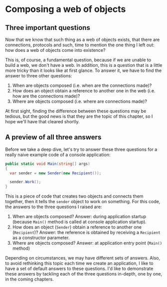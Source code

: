 # Composing a web of objects

## Three important questions

Now that we know that such thing as a web of objects exists, that there are connections, protocols and such, time to mention the one thing I left out: how does a web of objects come into existence?

This is, of course, a fundamental question, because if we are unable to build a web, we don't have a web. In addition, this is a question that is a little more tricky than it looks like at first glance. To answer it, we have to find the answer to three other questions:

1. When are objects composed (i.e. when are the connections made)?
1. How does an object obtain a reference to another one in the web (i.e. how are the connections made)?
1. Where are objects composed (i.e. where are connections made)?

At first sight, finding the difference between these questions may be tedious, but the good news is that they are the topic of this chapter, so I hope we'll have that cleared shortly.

## A preview of all three answers

Before we take a deep dive, let's try to answer these three questions for a really naive example code of a console application:

```csharp
public static void Main(string[] args)
{
  var sender = new Sender(new Recipient());

  sender.Work();
}
```

This is a piece of code that creates two objects and connects them together, then it tells the `sender` object to work on something. For this code, the answers to the three questions I raised are:

1. When are objects composed? Answer: during application startup (because `Main()` method is called at console application startup).
1. How does an object (`Sender`) obtain a reference to another one (`Recipient`)? Answer: the reference is obtained by receiving a `Recipient` as a constructor parameter.
1. Where are objects composed? Answer: at application entry point (`Main()` method)

Depending on circumstances, we may have different sets of answers. Also, to avoid rethinking this topic each time we create an application, I like to have a set of default answers to these questions. I'd like to demonstrate these answers by tackling each of the three questions in-depth, one by one, in the coming chapters.


